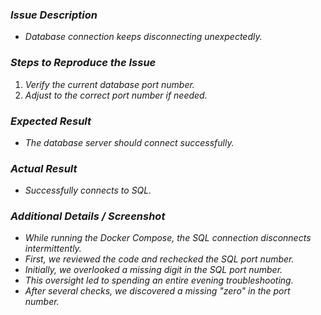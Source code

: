 ### *Issue Description*

* *Database connection keeps disconnecting unexpectedly.*


### *Steps to Reproduce the Issue*

1. *Verify the current database port number.*
2. *Adjust to the correct port number if needed.*


### *Expected Result*

* *The database server should connect successfully.*


### *Actual Result*

* *Successfully connects to SQL.*


###  *Additional Details / Screenshot*

* *While running the Docker Compose, the SQL connection disconnects intermittently.*
* *First, we reviewed the code and rechecked the SQL port number.*
* *Initially, we overlooked a missing digit in the SQL port number.*
* *This oversight led to spending an entire evening troubleshooting.*
* *After several checks, we discovered a missing "zero" in the port number.*

